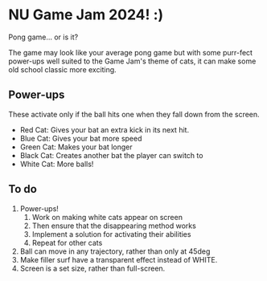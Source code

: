 # NU Game Jam 2024! :)
Pong game... or is it?

The game may look like your average pong game but with some purr-fect power-ups well suited to the Game Jam's theme of cats, it can make some old school classic more exciting.

## Power-ups
These activate only if the ball hits one when they fall down from the screen.

- Red Cat: Gives your bat an extra kick in its next hit.
- Blue Cat: Gives your bat more speed
- Green Cat: Makes your bat longer
- Black Cat: Creates another bat the player can switch to
- White Cat: More balls!

## To do
1. Power-ups!
   1. Work on making white cats appear on screen
   2. Then ensure that the disappearing method works
   3. Implement a solution for activating their abilities
   4. Repeat for other cats
2. Ball can move in any trajectory, rather than only at 45deg
3. Make filler surf have a transparent effect instead of WHITE.
4. Screen is a set size, rather than full-screen.
